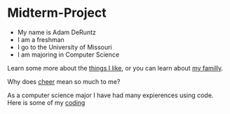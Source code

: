 # Midterm-Project
- My name is Adam DeRuntz
- I am a freshman 
- I go to the University of Missouri
- I am majoring in Computer Science 

Learn some more about the [things I like](doc/Things-I-Like.md), or you can learn about [my familly](doc/My-Family.md).

Why does [cheer](doc/Cheer.md) mean so much to me?

As a computer science major I have had many expierences using code. Here is some of my [coding](doc/Code.md)